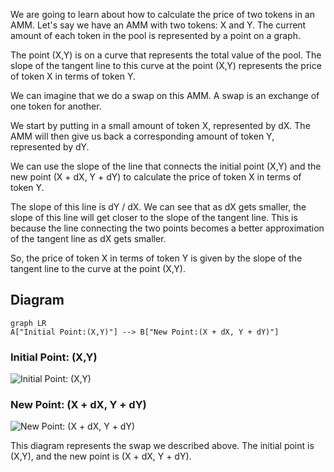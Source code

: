 We are going to learn about how to calculate the price of two tokens in an AMM. Let's say we have an AMM with two tokens: X and Y. The current amount of each token in the pool is represented by a point on a graph.

The point (X,Y) is on a curve that represents the total value of the pool. The slope of the tangent line to this curve at the point (X,Y) represents the price of token X in terms of token Y.

We can imagine that we do a swap on this AMM. A swap is an exchange of one token for another.

We start by putting in a small amount of token X, represented by dX. The AMM will then give us back a corresponding amount of token Y, represented by dY.

We can use the slope of the line that connects the initial point (X,Y) and the new point (X + dX, Y + dY) to calculate the price of token X in terms of token Y.

The slope of this line is dY / dX. We can see that as dX gets smaller, the slope of this line will get closer to the slope of the tangent line. This is because the line connecting the two points becomes a better approximation of the tangent line as dX gets smaller.

So, the price of token X in terms of token Y is given by the slope of the tangent line to the curve at the point (X,Y).

##  Diagram

```mermaid
graph LR
A["Initial Point:(X,Y)"] --> B["New Point:(X + dX, Y + dY)"]
```

### Initial Point: (X,Y)
![Initial Point: (X,Y)](https://github.com/Cyfrin/Updraft/blob/main/static/uniswap-v2/2-swap/10-spot-price-graph/1-initial-point-graph.png)

### New Point: (X + dX, Y + dY)
![New Point: (X + dX, Y + dY)](https://github.com/Cyfrin/Updraft/blob/main/static/uniswap-v2/2-swap/10-spot-price-graph/2-new-point-graph.png)

This diagram represents the swap we described above. The initial point is (X,Y), and the new point is (X + dX, Y + dY). 
